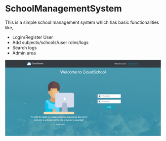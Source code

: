 # SchoolManagementSystem
This is a simple school management system which has basic functionalities like,

- Login/Register User
- Add subjects/schools/user roles/logs
- Search logs
- Admin area

![picture](img/snapshot.png)
